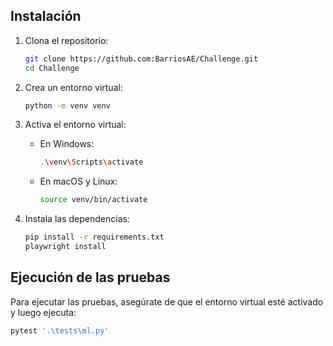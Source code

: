 ## Instalación

1. Clona el repositorio:
    ```sh
    git clone https://github.com:BarriosAE/Challenge.git
    cd Challenge
    ```

2. Crea un entorno virtual:
    ```sh
    python -m venv venv
    ```

3. Activa el entorno virtual:

    - En Windows:
        ```sh
        .\venv\Scripts\activate
        ```

    - En macOS y Linux:
        ```sh
        source venv/bin/activate
        ```

4. Instala las dependencias:
    ```sh
    pip install -r requirements.txt
    playwright install
    ```

## Ejecución de las pruebas

Para ejecutar las pruebas, asegúrate de que el entorno virtual esté activado y luego ejecuta:
```sh
pytest '.\tests\ml.py'  
